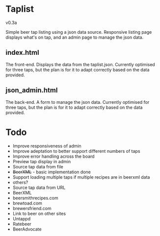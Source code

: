 Taplist
=======

v0.3a

Simple beer tap listing using a json data source.  Responsive listing page displays what's on tap, and an admin page to manage the json data.


index.html
----------
The front-end.  Displays the data from the taplist.json.  Currently optimised for three taps, but the plan is for it to adapt correctly based on the data provided.


json_admin.html
---------------
The back-end.  A form to manage the json data.  Currently optimised for three taps, but the plan is for it to adapt correctly based on the data provided.


Todo
====
* Improve responsiveness of admin
* Improve adeptation to better support different numbers of taps
* Improve error handling across the board
* Preview tap display in admin
* Source tap data from file
 * <del>BeerXML</del> - basic implementation done
 * Support loading multiple taps if multiple recipes are in beerxml data
 * others?
* Source tap data from URL
 * BeerXML
 * beersmithrecipes.com
 * brewtoad.com
 * brewersfriend.com
* Link to beer on other sites
 * Untappd
 * Ratebeer
 * BeerAdvocate